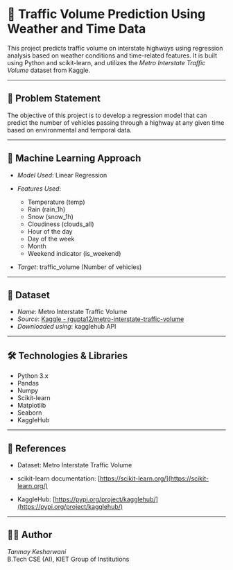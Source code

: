 # 🚗 Traffic Volume Prediction Using Weather and Time Data

This project predicts traffic volume on interstate highways using regression analysis based on weather conditions and time-related features. It is built using Python and scikit-learn, and utilizes the *Metro Interstate Traffic Volume* dataset from Kaggle.

---

## 📌 Problem Statement

The objective of this project is to develop a regression model that can predict the number of vehicles passing through a highway at any given time based on environmental and temporal data.

---

## 🧠 Machine Learning Approach

- *Model Used*: Linear Regression  
- *Features Used*:
  - Temperature (temp)
  - Rain (rain_1h)
  - Snow (snow_1h)
  - Cloudiness (clouds_all)
  - Hour of the day
  - Day of the week
  - Month
  - Weekend indicator (is_weekend)
  
- *Target*: traffic_volume (Number of vehicles)

---

## 📂 Dataset

- *Name*: Metro Interstate Traffic Volume  
- *Source*: [Kaggle - rgupta12/metro-interstate-traffic-volume](https://www.kaggle.com/datasets/rajgupta12/metro-interstate-traffic-volume)
- *Downloaded using*: kagglehub API

---

## 🛠 Technologies & Libraries

- Python 3.x  
- Pandas  
- Numpy  
- Scikit-learn  
- Matplotlib  
- Seaborn  
- KaggleHub

----------

## 📖 References

-   Dataset: Metro Interstate Traffic Volume
    
-   scikit-learn documentation: [https://scikit-learn.org/](https://scikit-learn.org/)
    
-   KaggleHub: [https://pypi.org/project/kagglehub/](https://pypi.org/project/kagglehub/)
    

----------

## 🙋‍♂ Author

*Tanmay Kesharwani*  
B.Tech CSE (AI), KIET Group of Institutions  
